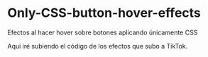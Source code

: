 # Only-CSS-button-hover-effects
Efectos al hacer hover sobre botones aplicando únicamente CSS

Aquí iré subiendo el código de los efectos que subo a TikTok.
